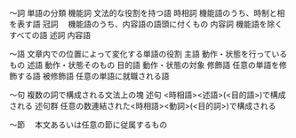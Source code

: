 〜詞
	単語の分類
機能詞
	文法的な役割を持つ語
時相詞
	機能語のうち、時制と相を表す語
冠詞
　機能語のうち、内容語の語頭に付くもの
内容詞
	機能語を除くすべての語
述詞
	内容語

〜語
	文章内での位置によって変化する単語の役割
主語
	動作・状態を行っているもの
述語
	動作・状態そのもの
目的語
	動作・状態の対象
修飾語
	任意の単語を修飾する語
被修飾語
	任意の単語に就職される語

〜句
	複数の詞で構成される文法上の塊
述句
	<時相語><述語>(<目的語>)で構成される
述句群
	任意の数連結された<時相語><動詞>(<目的詞>)で構成される

〜節
　本文あるいは任意の節に従属するもの